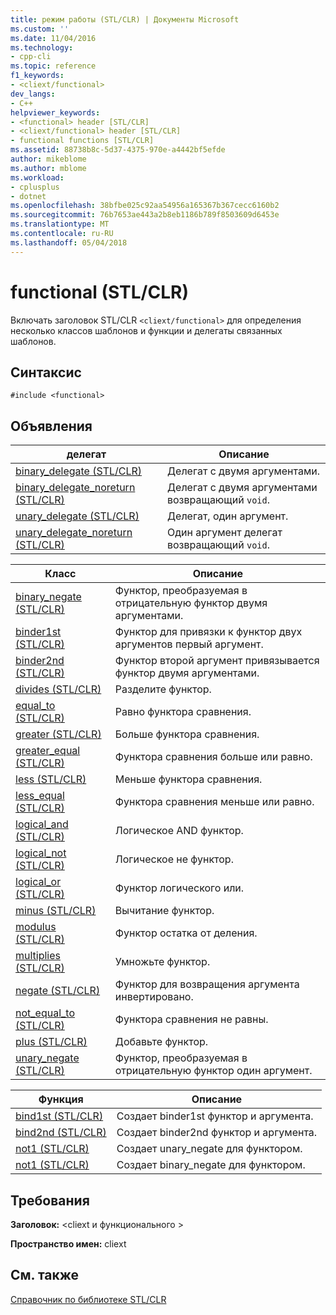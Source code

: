 ```yaml
---
title: режим работы (STL/CLR) | Документы Microsoft
ms.custom: ''
ms.date: 11/04/2016
ms.technology:
- cpp-cli
ms.topic: reference
f1_keywords:
- <cliext/functional>
dev_langs:
- C++
helpviewer_keywords:
- <functional> header [STL/CLR]
- <cliext/functional> header [STL/CLR]
- functional functions [STL/CLR]
ms.assetid: 88738b8c-5d37-4375-970e-a4442bf5efde
author: mikeblome
ms.author: mblome
ms.workload:
- cplusplus
- dotnet
ms.openlocfilehash: 38bfbe025c92aa54956a165367b367cecc6160b2
ms.sourcegitcommit: 76b7653ae443a2b8eb1186b789f8503609d6453e
ms.translationtype: MT
ms.contentlocale: ru-RU
ms.lasthandoff: 05/04/2018
---
```

# <a name="functional-stlclr"></a>functional (STL/CLR)
Включать заголовок STL/CLR `<cliext/functional>` для определения несколько классов шаблонов и функции и делегаты связанных шаблонов.  
  
## <a name="syntax"></a>Синтаксис  
  
```  
#include <functional>  
```  
  
## <a name="declarations"></a>Объявления  
  
|делегат|Описание|  
|--------------|-----------------|  
|[binary_delegate (STL/CLR)](../dotnet/binary-delegate-stl-clr.md)|Делегат с двумя аргументами.|  
|[binary_delegate_noreturn (STL/CLR)](../dotnet/binary-delegate-noreturn-stl-clr.md)|Делегат с двумя аргументами возвращающий `void`.|  
|[unary_delegate (STL/CLR)](../dotnet/unary-delegate-stl-clr.md)|Делегат, один аргумент.|  
|[unary_delegate_noreturn (STL/CLR)](../dotnet/unary-delegate-noreturn-stl-clr.md)|Один аргумент делегат возвращающий `void`.|  
  
|Класс|Описание|  
|-----------|-----------------|  
|[binary_negate (STL/CLR)](../dotnet/binary-negate-stl-clr.md)|Функтор, преобразуемая в отрицательную функтор двумя аргументами.|  
|[binder1st (STL/CLR)](../dotnet/binder1st-stl-clr.md)|Функтор для привязки к функтор двух аргументов первый аргумент.|  
|[binder2nd (STL/CLR)](../dotnet/binder2nd-stl-clr.md)|Функтор второй аргумент привязывается функтор двумя аргументами.|  
|[divides (STL/CLR)](../dotnet/divides-stl-clr.md)|Разделите функтор.|  
|[equal_to (STL/CLR)](../dotnet/equal-to-stl-clr.md)|Равно функтора сравнения.|  
|[greater (STL/CLR)](../dotnet/greater-stl-clr.md)|Больше функтора сравнения.|  
|[greater_equal (STL/CLR)](../dotnet/greater-equal-stl-clr.md)|Функтора сравнения больше или равно.|  
|[less (STL/CLR)](../dotnet/less-stl-clr.md)|Меньше функтора сравнения.|  
|[less_equal (STL/CLR)](../dotnet/less-equal-stl-clr.md)|Функтора сравнения меньше или равно.|  
|[logical_and (STL/CLR)](../dotnet/logical-and-stl-clr.md)|Логическое AND функтор.|  
|[logical_not (STL/CLR)](../dotnet/logical-not-stl-clr.md)|Логическое не функтор.|  
|[logical_or (STL/CLR)](../dotnet/logical-or-stl-clr.md)|Функтор логического или.|  
|[minus (STL/CLR)](../dotnet/minus-stl-clr.md)|Вычитание функтор.|  
|[modulus (STL/CLR)](../dotnet/modulus-stl-clr.md)|Функтор остатка от деления.|  
|[multiplies (STL/CLR)](../dotnet/multiplies-stl-clr.md)|Умножьте функтор.|  
|[negate (STL/CLR)](../dotnet/negate-stl-clr.md)|Функтор для возвращения аргумента инвертировано.|  
|[not_equal_to (STL/CLR)](../dotnet/not-equal-to-stl-clr.md)|Функтора сравнения не равны.|  
|[plus (STL/CLR)](../dotnet/plus-stl-clr.md)|Добавьте функтор.|  
|[unary_negate (STL/CLR)](../dotnet/unary-negate-stl-clr.md)|Функтор, преобразуемая в отрицательную функтор один аргумент.|  
  
|Функция|Описание|  
|--------------|-----------------|  
|[bind1st (STL/CLR)](../dotnet/bind1st-stl-clr.md)|Создает binder1st функтор и аргумента.|  
|[bind2nd (STL/CLR)](../dotnet/bind2nd-stl-clr.md)|Создает binder2nd функтор и аргумента.|  
|[not1 (STL/CLR)](../dotnet/not1-stl-clr.md)|Создает unary_negate для функтором.|  
|[not1 (STL/CLR)](../dotnet/not1-stl-clr.md)|Создает binary_negate для функтором.|  
  
## <a name="requirements"></a>Требования  
 **Заголовок:** \<cliext и функционального >  
  
 **Пространство имен:** cliext  
  
## <a name="see-also"></a>См. также  
 [Справочник по библиотеке STL/CLR](../dotnet/stl-clr-library-reference.md)